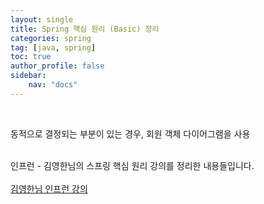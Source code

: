 ```yaml
---
layout: single
title: Spring 핵심 원리 (Basic) 정리
categories: spring
tag: [java, spring]
toc: true 
author_profile: false
sidebar:
    nav: "docs"
---
```


<br/>

동적으로 결정되는 부분이 있는 경우, 회원 객체 다이어그램을 사용

<div class='notice--warning'>
    <br/>
    인프런 - 김영한님의 스프링 핵심 원리 강의를 정리한 내용들입니다. <br/><br/>
    <a href="https://www.inflearn.com/course/%EC%8A%A4%ED%94%84%EB%A7%81-%ED%95%B5%EC%8B%AC-%EC%9B%90%EB%A6%AC-%EA%B8%B0%EB%B3%B8%ED%8E%B8/dashboard" class="btn btn--info">김영한님 인프런 강의</a><br/>
    <br/>
</div>
